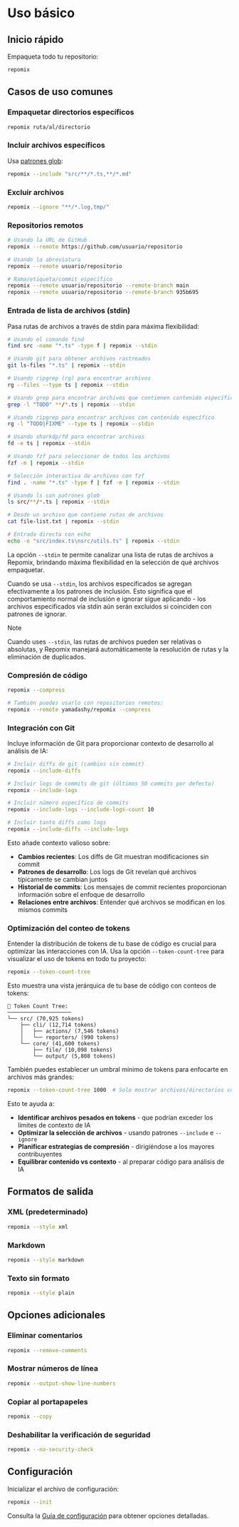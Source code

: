 # Uso básico

## Inicio rápido

Empaqueta todo tu repositorio:
```bash
repomix
```

## Casos de uso comunes

### Empaquetar directorios específicos
```bash
repomix ruta/al/directorio
```

### Incluir archivos específicos
Usa [patrones glob](https://github.com/mrmlnc/fast-glob?tab=readme-ov-file#pattern-syntax):
```bash
repomix --include "src/**/*.ts,**/*.md"
```

### Excluir archivos
```bash
repomix --ignore "**/*.log,tmp/"
```

### Repositorios remotos
```bash
# Usando la URL de GitHub
repomix --remote https://github.com/usuario/repositorio

# Usando la abreviatura
repomix --remote usuario/repositorio

# Rama/etiqueta/commit específico
repomix --remote usuario/repositorio --remote-branch main
repomix --remote usuario/repositorio --remote-branch 935b695
```

### Entrada de lista de archivos (stdin)

Pasa rutas de archivos a través de stdin para máxima flexibilidad:

```bash
# Usando el comando find
find src -name "*.ts" -type f | repomix --stdin

# Usando git para obtener archivos rastreados
git ls-files "*.ts" | repomix --stdin

# Usando ripgrep (rg) para encontrar archivos
rg --files --type ts | repomix --stdin

# Usando grep para encontrar archivos que contienen contenido específico
grep -l "TODO" **/*.ts | repomix --stdin

# Usando ripgrep para encontrar archivos con contenido específico
rg -l "TODO|FIXME" --type ts | repomix --stdin

# Usando sharkdp/fd para encontrar archivos
fd -e ts | repomix --stdin

# Usando fzf para seleccionar de todos los archivos
fzf -m | repomix --stdin

# Selección interactiva de archivos con fzf
find . -name "*.ts" -type f | fzf -m | repomix --stdin

# Usando ls con patrones glob
ls src/**/*.ts | repomix --stdin

# Desde un archivo que contiene rutas de archivos
cat file-list.txt | repomix --stdin

# Entrada directa con echo
echo -e "src/index.ts\nsrc/utils.ts" | repomix --stdin
```

La opción `--stdin` te permite canalizar una lista de rutas de archivos a Repomix, brindando máxima flexibilidad en la selección de qué archivos empaquetar.

Cuando se usa `--stdin`, los archivos especificados se agregan efectivamente a los patrones de inclusión. Esto significa que el comportamiento normal de inclusión e ignorar sigue aplicando - los archivos especificados vía stdin aún serán excluidos si coinciden con patrones de ignorar.

> [!NOTE]
> Cuando uses `--stdin`, las rutas de archivos pueden ser relativas o absolutas, y Repomix manejará automáticamente la resolución de rutas y la eliminación de duplicados.

### Compresión de código

```bash
repomix --compress

# También puedes usarlo con repositorios remotos:
repomix --remote yamadashy/repomix --compress
```

### Integración con Git

Incluye información de Git para proporcionar contexto de desarrollo al análisis de IA:

```bash
# Incluir diffs de git (cambios sin commit)
repomix --include-diffs

# Incluir logs de commits de git (últimos 50 commits por defecto)
repomix --include-logs

# Incluir número específico de commits
repomix --include-logs --include-logs-count 10

# Incluir tanto diffs como logs
repomix --include-diffs --include-logs
```

Esto añade contexto valioso sobre:
- **Cambios recientes**: Los diffs de Git muestran modificaciones sin commit
- **Patrones de desarrollo**: Los logs de Git revelan qué archivos típicamente se cambian juntos
- **Historial de commits**: Los mensajes de commit recientes proporcionan información sobre el enfoque de desarrollo
- **Relaciones entre archivos**: Entender qué archivos se modifican en los mismos commits

### Optimización del conteo de tokens

Entender la distribución de tokens de tu base de código es crucial para optimizar las interacciones con IA. Usa la opción `--token-count-tree` para visualizar el uso de tokens en todo tu proyecto:

```bash
repomix --token-count-tree
```

Esto muestra una vista jerárquica de tu base de código con conteos de tokens:

```
🔢 Token Count Tree:
────────────────────
└── src/ (70,925 tokens)
    ├── cli/ (12,714 tokens)
    │   ├── actions/ (7,546 tokens)
    │   └── reporters/ (990 tokens)
    └── core/ (41,600 tokens)
        ├── file/ (10,098 tokens)
        └── output/ (5,808 tokens)
```

También puedes establecer un umbral mínimo de tokens para enfocarte en archivos más grandes:

```bash
repomix --token-count-tree 1000  # Solo mostrar archivos/directorios con 1000+ tokens
```

Esto te ayuda a:
- **Identificar archivos pesados en tokens** - que podrían exceder los límites de contexto de IA
- **Optimizar la selección de archivos** - usando patrones `--include` e `--ignore`
- **Planificar estrategias de compresión** - dirigiéndose a los mayores contribuyentes
- **Equilibrar contenido vs contexto** - al preparar código para análisis de IA

## Formatos de salida

### XML (predeterminado)
```bash
repomix --style xml
```

### Markdown
```bash
repomix --style markdown
```

### Texto sin formato
```bash
repomix --style plain
```

## Opciones adicionales

### Eliminar comentarios
```bash
repomix --remove-comments
```

### Mostrar números de línea
```bash
repomix --output-show-line-numbers
```

### Copiar al portapapeles
```bash
repomix --copy
```

### Deshabilitar la verificación de seguridad
```bash
repomix --no-security-check
```

## Configuración

Inicializar el archivo de configuración:
```bash
repomix --init
```

Consulta la [Guía de configuración](/guide/configuration) para obtener opciones detalladas.
